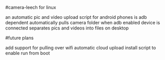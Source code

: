#camera-leech for linux

an automatic pic and video upload script for android phones
is adb dependent
automatically pulls camera folder when adb enabled device is connected
separates pics and videos into files on desktop


#future plans

add support for pulling over wifi
automatic cloud upload 
install script to enable run from boot
